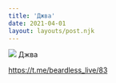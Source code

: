 ```yaml
---
title: 'Джва'
date: 2021-04-01
layout: layouts/post.njk
---
```


![](https://i.ibb.co/MCXYM1f/file-33.jpg)
Джва

https://t.me/beardless_live/83